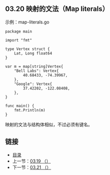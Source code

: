 ## 03.20 映射的文法（Map literals）

示例：map-literals.go

    package main

    import "fmt"

    type Vertex struct {
    	Lat, Long float64
    }

    var m = map[string]Vertex{
    	"Bell Labs": Vertex{
    		40.68433, -74.39967,
    	},
    	"Google": Vertex{
    		37.42202, -122.08408,
    	},
    }

    func main() {
    	fmt.Println(m)
    }

映射的文法与结构体相似，不过必须有键名。

## 链接
* [目录](https://github.com/alpha2018/go-zh/blob/master/tour/directory.md)
* 上一节：[03.19 （）](https://github.com/alpha2018/go-zh/blob/master/tour/03.19.md)
* 下一节：[03.21 （）](https://github.com/alpha2018/go-zh/blob/master/tour/03.21.md)
